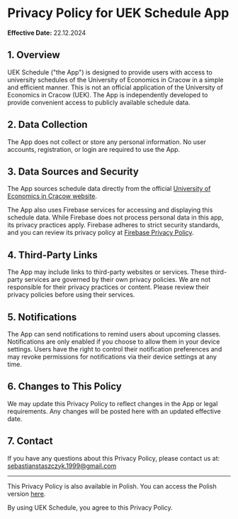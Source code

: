 # Privacy Policy for UEK Schedule App

**Effective Date:** 22.12.2024

## 1. Overview
UEK Schedule ("the App") is designed to provide users with access to university schedules of the University of Economics in Cracow in a simple and efficient manner. This is not an official application of the University of Economics in Cracow (UEK). The App is independently developed to provide convenient access to publicly available schedule data.

## 2. Data Collection
The App does not collect or store any personal information. No user accounts, registration, or login are required to use the App.

## 3. Data Sources and Security
The App sources schedule data directly from the official [University of Economics in Cracow website](https://planzajec.uek.krakow.pl).

The App also uses Firebase services for accessing and displaying this schedule data. While Firebase does not process personal data in this app, its privacy practices apply. Firebase adheres to strict security standards, and you can review its privacy policy at [Firebase Privacy Policy](https://firebase.google.com/support/privacy).

## 4. Third-Party Links
The App may include links to third-party websites or services. These third-party services are governed by their own privacy policies. We are not responsible for their privacy practices or content. Please review their privacy policies before using their services.

## 5. Notifications
The App can send notifications to remind users about upcoming classes. Notifications are only enabled if you choose to allow them in your device settings. Users have the right to control their notification preferences and may revoke permissions for notifications via their device settings at any time.

## 6. Changes to This Policy
We may update this Privacy Policy to reflect changes in the App or legal requirements. Any changes will be posted here with an updated effective date.

## 7. Contact
If you have any questions about this Privacy Policy, please contact us at: [sebastianstaszczyk.1999@gmail.com](mailto:sebastianstaszczyk.1999@gmail.com)

---
This Privacy Policy is also available in Polish. You can access the Polish version [here](#).

By using UEK Schedule, you agree to this Privacy Policy.
